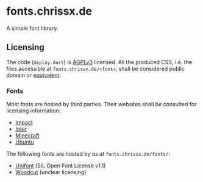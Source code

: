 # fonts.chrissx.de

A simple font library.

## Licensing

The code (`deploy.dart`) is [AGPLv3](LICENSE) licensed. All the produced CSS,
i.e. the files accessible at `fonts.chrissx.de/<font>`, shall be considered
public domain or [equivalent](https://opensource.org/license/unlicense).

### Fonts

Most fonts are hosted by third parties. Their websites shall be consulted for
licensing information:

- [Impact](https://www.onlinewebfonts.com/download/6330ddc0d8e61db73c521dbe6288743b)
- [Inter](https://fonts.google.com/specimen/Inter/license)
- [Minecraft](https://www.onlinewebfonts.com/download/6ab539c6fc2b21ff0b149b3d06d7f97c)
- [Ubuntu](https://fonts.google.com/specimen/Ubuntu/license)

The following fonts are hosted by us at `fonts.chrissx.de/fonts/`:

- [Unifont](https://unifoundry.com/LICENSE.txt) (SIL Open Font License v1.1)
- [Woodcut](https://www.dafont.com/woodcut.font) (unclear licensing)
